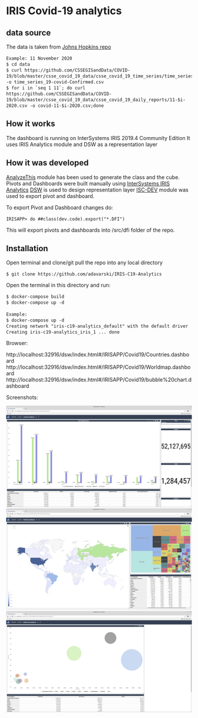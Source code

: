 # IRIS Covid-19 analytics

## data source
The data is taken from [Johns Hopkins repo](https://github.com/CSSEGISandData/COVID-19)
```
Example: 11 November 2020
$ cd data
$ curl https://github.com/CSSEGISandData/COVID-19/blob/master/csse_covid_19_data/csse_covid_19_time_series/time_series_covid19_confirmed_global.csv -o time_series_19-covid-Confirmed.csv
$ for i in `seq 1 11`; do curl https://github.com/CSSEGISandData/COVID-19/blob/master/csse_covid_19_data/csse_covid_19_daily_reports/11-$i-2020.csv -o covid-11-$i-2020.csv;done
```

## How it works
The dashboard is running on InterSystems IRIS 2019.4 Community Edition
It uses IRIS Analytics module and DSW as a representation layer

## How it was developed
[AnalyzeThis](https://openexchange.intersystems.com/package/AnalyzeThis) module has been used to generate the class and the cube.
Pivots and Dashboards were built manually using [InterSystems IRIS Analytics](https://docs.intersystems.com/irislatest/csp/docbook/Doc.View.cls?KEY=D2GS)
[DSW](https://openexchange.intersystems.com/package/DeepSeeWeb) is used to design representation layer
[ISC-DEV](https://openexchange.intersystems.com/package/ISC-DEV) module was used to export pivot and dashboard.

To export Pivot and Dashboard changes do:
```
IRISAPP> do ##class(dev.code).export("*.DFI")
```
This will export pivots and dashboards into /src/dfi folder of the repo.

## Installation 

Open terminal and clone/git pull the repo into any local directory

```
$ git clone https://github.com/adavarski/IRIS-C19-Analytics
```

Open the terminal in this directory and run:

```
$ docker-compose build
$ docker-compose up -d

Example: 
$ docker-compose up -d
Creating network "iris-c19-analytics_default" with the default driver
Creating iris-c19-analytics_iris_1 ... done

```

Browser: 

http://localhost:32916/dsw/index.html#/IRISAPP/Covid19/Countries.dashboard
http://localhost:32916/dsw/index.html#/IRISAPP/Covid19/Worldmap.dashboard
http://localhost:32916/dsw/index.html#/IRISAPP/Covid19/bubble%20chart.dashboard

Screenshots:

<img src="https://github.com/adavarski/IRIS-C19-Analytics/blob/main/screenshots/Countries-C-19.png?raw=true" width="650">
<img src="https://github.com/adavarski/IRIS-C19-Analytics/blob/main/screenshots/Worldmap-C-19.png?raw=true" width="650">
<img src="https://github.com/adavarski/IRIS-C19-Analytics/blob/main/screenshots/Top10-C19.png?raw=true" width="650">


